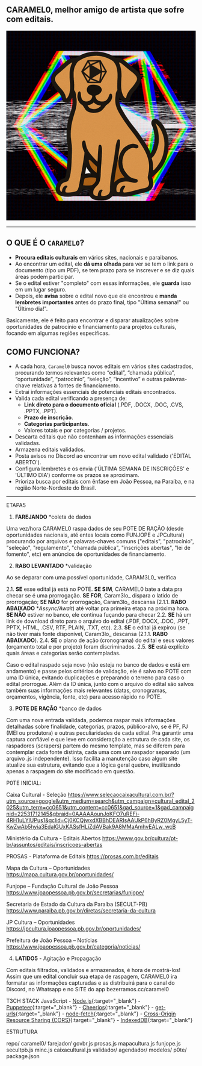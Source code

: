 ## CARAMEL0, melhor amigo de artista que sofre com editais.
![Caramel0V1](/assets/caramelov1.png)

---

## **O QUE É O** `CARAMEL0`**?**

- **Procura editais culturais** em vários sites, nacionais e paraibanos.
- Ao encontrar um edital, ele **dá uma olhada** para ver se tem o link para o documento (tipo um PDF), se tem prazo para se inscrever e se diz quais áreas podem participar.
- Se o edital estiver "completo" com essas informações, ele **guarda** isso em um lugar seguro.
- Depois, ele **avisa** sobre o edital novo que ele encontrou e **manda lembretes importantes** antes do prazo final, tipo "Última semana!" ou "Último dia!".

Basicamente, ele é feito para encontrar e disparar atualizações sobre oportunidades de patrocínio e financiamento para projetos culturais, focando em algumas regiões específicas.

## COMO FUNCIONA?

- A cada hora, `Caramel0` busca novos editais em vários sites cadastrados, procurando termos relevantes como “edital”, “chamada pública”, “oportunidade”, “patrocínio”, “seleção”, “incentivo” e outras palavras-chave relativas à fontes de financiamento.
- Extrai informações essenciais de potenciais editais encontrados.
- Valida cada edital verificando a presença de:
    - **Link direto para o documento oficial** (.PDF, .DOCX, .DOC, .CVS, .PPTX, .PPT).
    - **Prazo de inscrição**.
    - **Categorias participantes**.
    - Valores totais e por categorias / projetos.
- Descarta editais que não contenham as informações essenciais validadas.
- Armazena editais validados.
- Posta avisos no Discord ao encontrar um novo edital validado ('EDITAL ABERTO').
- Configura lembretes e os envia ('ÚLTIMA SEMANA DE INSCRIÇÕES' e 'ÚLTIMO DIA') conforme os prazos se aproximam.
- Prioriza busca por editais com ênfase em João Pessoa, na Paraíba, e na região Norte-Nordeste do Brasil.

---

ETAPA5

1) **FAREJANDO** *coleta de dados

Uma vez/hora CARAMEL0 raspa dados de seu POTE DE RAÇÃO (desde oportunidades nacionais, até entes locais como FUNJOPE e JPCultural) procurando por arquivos e palavras-chaves comuns ("editais", "patrocínio", "seleção", "regulamento", "chamada pública", "inscrições abertas", "lei de fomento", etc) em anúncios de oportunidades de financiamento.

2) **RABO LEVANTADO** *validação

Ao se deparar com uma possível oportunidade, CARAM3L0_ verifica

 2.1. **SE** esse edital já está no POTE. **SE SIM**, CARAMEL0 bate a data pra checar se é uma prorrogação. **SE FOR**, Caram3lo_ dispara o latido de prorrogação; **SE NÃO** for prorrogação, Caram3lo_ descansa (2.1.1. **RABO ABAIXADO** **Assync/Await*) até voltar pra primeira etapa na próxima hora. **SE NÃO** estiver no banco, ele continua fuçando para checar
2.2. **SE** há um link de download direto para o arquivo do edital (.PDF, DOCX, .DOC, .PPT, PPTX, HTML, .CSV, RTF, PLAIN, .TXT, etc).
2.3. **SE** o edital já expirou (se não tiver mais fonte disponível, Caram3lo_ descansa (2.1.1. **RABO ABAIXADO**).
2.4. **SE** o plano de ação (cronograma) do edital e seus valores (orçamento total e por projeto) foram discriminados.
2.5. **SE** está explícito quais áreas e categorias serão contempladas.

Caso o edital raspado seja novo (não esteja no banco de dados e está em andamento) e passe pelos critérios de validação, ele é salvo no POTE com uma ID única, evitando duplicações e preparando o terreno para caso o edital prorrogue. Além da ID única, junto com o arquivo do edital são salvos também suas informações mais relevantes (datas, cronogramas, orçamentos, vigência, fonte, etc) para acesso rápido no POTE.

3) **POTE DE RAÇÃO** *banco de dados

Com uma nova entrada validada, podemos raspar mais informações detalhadas sobre finalidade, categorias, prazos, público-alvo, se é PF, PJ (MEI ou produtora) e outras peculiaridades de cada edital. Pra garantir uma captura confiável e que leve em consideração a estrutura de cada site, os raspadores (scrapers) partem do mesmo template, mas se diferem para contemplar cada fonte distinta, cada uma com um raspador separado (um arquivo .js independente). Isso facilita a manutenção caso algum site atualize sua estrutura, evitando que a lógica geral quebre, inutilizando apenas a raspagem do site modificado em questão. 

P0TE INICIAL:

Caixa Cultural - Seleção
https://www.selecaocaixacultural.com.br/?utm_source=google&utm_medium=search&utm_campaign=cultural_edital_2025&utm_term=cc0651&utm_content=cc0651&gad_source=1&gad_campaignid=22531712145&gbraid=0AAAAAounJoKFO7uREFi-4RH1uLYlUPus1&gclid=Cj0KCQjwxdXBBhDEARIsAAUkP6hByRZ0MgyL5yT-KwZwAb5hyia3EdalGUxKASsfHLiZdAVBak9A8MMaAmhvEALw_wcB

Ministério da Cultura - Editais Abertos
https://www.gov.br/cultura/pt-br/assuntos/editais/inscricoes-abertas

PROSAS - Plataforma de Editais
https://prosas.com.br/editais

Mapa da Cultura – Oportunidades
https://mapa.cultura.gov.br/oportunidades/

Funjope – Fundação Cultural de João Pessoa
https://www.joaopessoa.pb.gov.br/secretarias/funjope/

Secretaria de Estado da Cultura da Paraíba (SECULT-PB)
https://www.paraiba.pb.gov.br/diretas/secretaria-da-cultura

JP Cultura – Oportunidades
https://jpcultura.joaopessoa.pb.gov.br/oportunidades/

Prefeitura de João Pessoa – Notícias
https://www.joaopessoa.pb.gov.br/categoria/noticias/

4) **LATIDO5** - Agitação e Propagação

Com editais filtrados, validados e armazenados, é hora de mostrá-los! Assim que um edital concluir sua etapa de raspagem, CARAMEL0 ira formatar as informações capturadas e as distribuirá para o canal do Discord, no Whatsapp e no SITE do app bezerramos.cc/caramel0

T3CH STACK
	JavaScript
	- [Node.js](https://nodejs.org/pt/learn/getting-started/introduction-to-nodejs){:target="_blank"}
	- [Puppeteer](https://pptr.dev/){:target="_blank"}
	- [Cheerios](https://cheerio.js.org/){:target="_blank"}
	- [get-urls](https://www.npmjs.com/package/get-urls){:target="_blank"}
	- [node-fetch](https://www.npmjs.com/package/node-fetch){:target="_blank"}
	- [Cross-Origin Resource Sharing (CORS)](https://developer.mozilla.org/pt-BR/docs/Web/HTTP/Guides/CORS){:target="_blank"}
	- [IndexedDB](https://developer.mozilla.org/pt-BR/docs/Web/API/IndexedDB_API){:target="_blank"}

E5TRUTURA

repo/
caramel0/
	farejador/
		govbr.js
		prosas.js
		mapacultura.js
		funjope.js
		secultpb.js
		minc.js
		caixacultural.js
	validador/
	agendador/
	modelos/
	p0te/
	package.json
